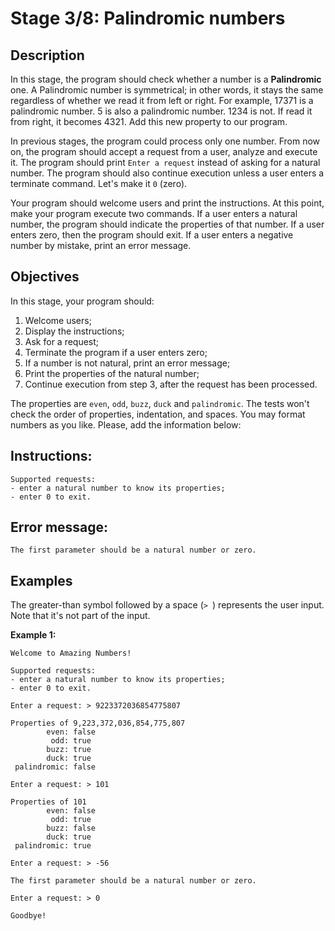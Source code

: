 # Stage 3/8: Palindromic numbers

## Description
In this stage, the program should check whether a number is a **Palindromic** one. A Palindromic number is symmetrical; in other words, it stays the same regardless of whether we read it from left or right. For example, 17371 is a palindromic number. 5 is also a palindromic number. 1234 is not. If read it from right, it becomes 4321. Add this new property to our program.

In previous stages, the program could process only one number. From now on, the program should accept a request from a user, analyze and execute it. The program should print `Enter a request` instead of asking for a natural number. The program should also continue execution unless a user enters a terminate command. Let's make it `0` (zero).

Your program should welcome users and print the instructions. At this point, make your program execute two commands. If a user enters a natural number, the program should indicate the properties of that number. If a user enters zero, then the program should exit. If a user enters a negative number by mistake, print an error message.

## Objectives
In this stage, your program should:

1. Welcome users;
2. Display the instructions;
3. Ask for a request;
4. Terminate the program if a user enters zero;
5. If a number is not natural, print an error message;
6. Print the properties of the natural number;
7. Continue execution from step 3, after the request has been processed.

The properties are `even`, `odd`, `buzz`, `duck` and `palindromic`. The tests won't check the order of properties, indentation, and spaces. You may format numbers as you like. Please, add the information below:

## Instructions:
```text
Supported requests:
- enter a natural number to know its properties;
- enter 0 to exit.
```

## Error message:
```text
The first parameter should be a natural number or zero.
```

## Examples
The greater-than symbol followed by a space (`> `) represents the user input. Note that it's not part of the input.

**Example 1:**
```text
Welcome to Amazing Numbers!

Supported requests:
- enter a natural number to know its properties;
- enter 0 to exit.

Enter a request: > 9223372036854775807

Properties of 9,223,372,036,854,775,807
        even: false
         odd: true
        buzz: true
        duck: true
 palindromic: false

Enter a request: > 101

Properties of 101
        even: false
         odd: true
        buzz: false
        duck: true
 palindromic: true

Enter a request: > -56

The first parameter should be a natural number or zero.

Enter a request: > 0

Goodbye!
```